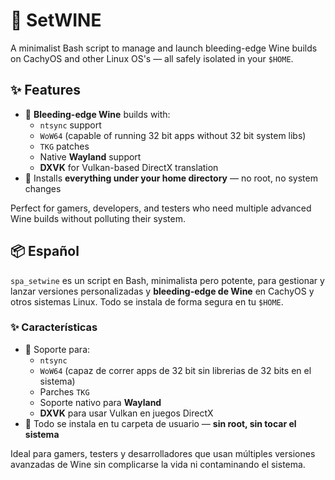 # 🍷 SetWINE
A minimalist Bash script to manage and launch bleeding-edge Wine builds on CachyOS and other Linux OS's — all safely isolated in your `$HOME`.

## ✨ Features

- 🧪 **Bleeding-edge Wine** builds with:
  - `ntsync` support
  - `WoW64` (capable of running 32 bit apps without 32 bit system libs)
  - `TKG` patches
  - Native **Wayland** support
  - **DXVK** for Vulkan-based DirectX translation
- 🏡 Installs **everything under your home directory** — no root, no system changes

Perfect for gamers, developers, and testers who need multiple advanced Wine builds without polluting their system.

## 📦 Español

`spa_setwine` es un script en Bash, minimalista pero potente, para gestionar y lanzar versiones personalizadas y **bleeding-edge de Wine** en CachyOS y otros sistemas Linux. Todo se instala de forma segura en tu `$HOME`.

### ✨ Características

- 🧪 Soporte para:
  - `ntsync`
  - `WoW64` (capaz de correr apps de 32 bit sin librerias de 32 bits en el sistema)
  - Parches `TKG`
  - Soporte nativo para **Wayland**
  - **DXVK** para usar Vulkan en juegos DirectX
- 🏡 Todo se instala en tu carpeta de usuario — **sin root, sin tocar el sistema**

Ideal para gamers, testers y desarrolladores que usan múltiples versiones avanzadas de Wine sin complicarse la vida ni contaminando el sistema.


